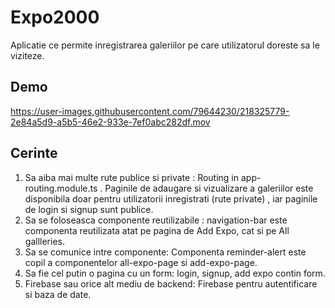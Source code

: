 # Expo2000

Aplicatie ce permite inregistrarea galeriilor pe care utilizatorul doreste sa le viziteze.

## Demo


https://user-images.githubusercontent.com/79644230/218325779-2e84a5d9-a5b5-46e2-933e-7ef0abc282df.mov


## Cerinte

1. Sa aiba mai multe rute publice si private : Routing in app-routing.module.ts . Paginile de adaugare si vizualizare a galeriilor este disponibila doar pentru utilizatorii inregistrati (rute private) , iar paginile de login si signup sunt publice.
2. Sa se foloseasca componente reutilizabile : navigation-bar este componenta reutilizata atat pe pagina de Add Expo, cat si pe All gallleries.
3. Sa se comunice intre componente: Componenta reminder-alert este copil a componentelor all-expo-page si add-expo-page.
4. Sa fie cel putin o pagina cu un form: login, signup, add expo contin form.
5. Firebase sau orice alt mediu de backend: Firebase pentru autentificare si baza de date.
